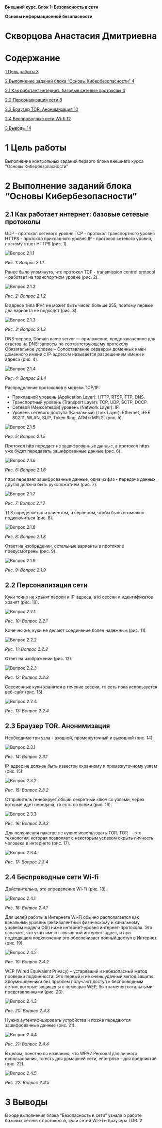 ﻿**Внешний курс. Блок 1: Безопасность в сети**

**Основы информационной безопасности**
# Скворцова Анастасия Дмитриевна
#
#
#
#
#
#
#
#
#
#
#
#
#
#
#
#
#
#
#
#
# Содержание
[1	Цель работы	3](#_toc198385758)

[2	Выполнение заданий блока “Основы Кибербезопасности”	4](#_toc198385759)

[2.1	Как работает интернет: базовые сетевые протоколы	4](#_toc198385760)

[2.2	Персонализация сети	8](#_toc198385761)

[2.3	Браузер TOR. Анонимизация	10](#_toc198385762)

[2.4	Беспроводные сети Wi-fi	12](#_toc198385763)

[3	Выводы	14](#_toc198385764)


#
#
#
#
#
#
#
#
#


# <a name="цель-работы"></a><a name="_toc198385758"></a>**1	Цель работы**
Выполнение контрольных заданий первого блока внешнего курса “Основы Кибербезопасности”
#
#
#
#
#
#
#
#
#
#
#

# <a name="x92890a694fbcf63a49030812c07e6535d5e2da9"></a><a name="_toc198385759"></a>**2	Выполнение заданий блока “Основы Кибербезопасности”**
## <a name="x808aab1f98d65430c717c64c4e7a2057359c678"></a><a name="_toc198385760"></a>**2.1	Как работает интернет: базовые сетевые протоколы**
UDP - протокол сетевого уровня TCP - протокол транспортного уровня HTTPS - протокол прикладного уровня IP - протокол сетевого уровня, поэтому ответ HTTPS (рис. 1).

![Вопрос 2.1.1](Aspose.Words.c558ff17-63a0-46ea-b895-4bbaa271cfcc.001.png)

*Рис. 1: Вопрос 2.1.1*

Ранее было упомянуто, что протокол TCP - transmission control protocol - работает на транспортном уровне (рис. 2).

![Вопрос 2.1.2](Aspose.Words.c558ff17-63a0-46ea-b895-4bbaa271cfcc.002.png)

*Рис. 2: Вопрос 2.1.2*

В адресе типа IPv4 не может быть чисел больше 255, поэтому первые два варианта не подходят (рис. 3).

![Вопрос 2.1.3](Aspose.Words.c558ff17-63a0-46ea-b895-4bbaa271cfcc.003.png)

*Рис. 3: Вопрос 2.1.3*

DNS-сервер, Domain name server — приложение, предназначенное для ответов на DNS-запросы по соответствующему протоколу Обязательное условие – Сопоставление сервером доменных имен доменного имени с IP-адресом называется разрешением имени и адреса (рис. 4).

![Вопрос 2.1.4](Aspose.Words.c558ff17-63a0-46ea-b895-4bbaa271cfcc.004.png)

*Рис. 4: Вопрос 2.1.4*

Распределение протоколов в модели TCP/IP:

- Прикладной уровень (Application Layer): HTTP, RTSP, FTP, DNS.
- Транспортный уровень (Transport Layer): TCP, UDP, SCTP, DCCP.
- Сетевой (Межсетевой) уровень (Network Layer): IP.
- Уровень сетевого доступа (Канальный) (Link Layer): Ethernet, IEEE 802.11, WLAN, SLIP, Token Ring, ATM и MPLS. (рис. 5).

![Вопрос 2.1.5](Aspose.Words.c558ff17-63a0-46ea-b895-4bbaa271cfcc.005.png)

*Рис. 5: Вопрос 2.1.5*

Протокол http передает не зашифрованные данные, а протокол https уже будет передавать зашифрованные данные (рис. 6).

![Вопрос 2.1.6](Aspose.Words.c558ff17-63a0-46ea-b895-4bbaa271cfcc.006.png)

*Рис. 6: Вопрос 2.1.6*

https передает зашифрованные данные, одна из фаз - передача данных, другая должна быть рукопожатием (рис. 7).

![Вопрос 2.1.7](Aspose.Words.c558ff17-63a0-46ea-b895-4bbaa271cfcc.007.png)

*Рис. 7: Вопрос 2.1.7*

TLS определяется и клиентом, и сервером, чтобы было возможно подключиться (рис. 8).

![Вопрос 2.1.8](Aspose.Words.c558ff17-63a0-46ea-b895-4bbaa271cfcc.008.png)

*Рис. 8: Вопрос 2.1.8*

Ответ на изобрадении, остальные варианты в протоколе предусмотрены (рис. 9).

![Вопрос 2.1.9](Aspose.Words.c558ff17-63a0-46ea-b895-4bbaa271cfcc.009.png)

*Рис. 9: Вопрос 2.1.9*
##
##
##
##
##
##
##
##
##
##

## <a name="персонализация-сети"></a><a name="_toc198385761"></a>**2.2	Персонализация сети**
Куки точно не хранят пароли и IP-адреса, а id ceccии и идентификатор хранят (рис. 10).

![Вопрос 2.2.1](Aspose.Words.c558ff17-63a0-46ea-b895-4bbaa271cfcc.010.png)

*Рис. 10: Вопрос 2.2.1*

Конечно же, куки не делают соединение более надежным (рис. 11).

![Вопрос 2.2.2](Aspose.Words.c558ff17-63a0-46ea-b895-4bbaa271cfcc.011.png)

*Рис. 11: Вопрос 2.2.2*

Ответ на изображении (рис. 12).

![Вопрос 2.2.3](Aspose.Words.c558ff17-63a0-46ea-b895-4bbaa271cfcc.012.png)

*Рис. 12: Вопрос 2.2.3*

Сессионные куки хранятся в течение сессии, то есть пока используется веб-сайт (рис. 13).

![Вопрос 2.2.4](Aspose.Words.c558ff17-63a0-46ea-b895-4bbaa271cfcc.013.png)

*Рис. 13: Вопрос 2.2.4*
##
##
##
##
##
##
##
##
##
##
##
##
##
##
##
##
##

## <a name="браузер-tor.-анонимизация"></a><a name="_toc198385762"></a>**2.3	Браузер TOR. Анонимизация**
Необходимо три узла - входной, промежуточный и выходной (рис. 14).

![Вопрос 2.3.1](Aspose.Words.c558ff17-63a0-46ea-b895-4bbaa271cfcc.014.png)

*Рис. 14: Вопрос 2.3.1*

IP-адрес не должен быть известен охранному и промежуточному узлам (рис. 15).

![Вопрос 2.3.2](Aspose.Words.c558ff17-63a0-46ea-b895-4bbaa271cfcc.015.png)

*Рис. 15: Вопрос 2.3.2*

Отправитель генерирует общий секретный ключ со узлами, через которые идет передача, то есть со всеми (рис. 16).

![Вопрос 2.3.3](Aspose.Words.c558ff17-63a0-46ea-b895-4bbaa271cfcc.016.png)

*Рис. 16: Вопрос 2.3.3*

Для получаения пакетов не нужно использовать TOR. TOR — это технология, которая позволяет с некоторым успехом скрыть личность человека в интернете (рис. 17).

![Вопрос 2.3.4](Aspose.Words.c558ff17-63a0-46ea-b895-4bbaa271cfcc.017.png)

*Рис. 17: Вопрос 2.3.4*
##
##
##
##
##
##
##
##
##
##
##
##
##
##
##
##
##

## <a name="беспроводные-сети-wi-fi"></a><a name="_toc198385763"></a>**2.4	Беспроводные сети Wi-fi**
Действительно, это определение Wi-Fi (рис. 18).

![Вопрос 2.4.1](Aspose.Words.c558ff17-63a0-46ea-b895-4bbaa271cfcc.018.png)

*Рис. 18: Вопрос 2.4.1*

Для целей работы в Интернете Wi-Fi обычно располагается как канальный уровень (эквивалентный физическому и канальному уровням модели OSI) ниже интернет-уровня интернет-протокола. Это означает, что узлы имеют связанный интернет-адрес, и при подходящем подключении это обеспечивает полный доступ в Интернет. (рис. 19).

![Вопрос 2.4.2](Aspose.Words.c558ff17-63a0-46ea-b895-4bbaa271cfcc.019.png)

*Рис. 19: Вопрос 2.4.2*

WEP (Wired Equivalent Privacy) – устаревший и небезопасный метод проверки подлинности. Это первый и не очень удачный метод защиты. Злоумышленники без проблем получают доступ к беспроводным сетям, которые защищены с помощью WEP, был заменен остальными представленными (рис. 20).

![Вопрос 2.4.3](Aspose.Words.c558ff17-63a0-46ea-b895-4bbaa271cfcc.020.png)

*Рис. 20: Вопрос 2.4.3*

Нужно аутентифицировать устройства и позже передаются зашифрованные данные (рис. 21).

![Вопрос 2.4.4](Aspose.Words.c558ff17-63a0-46ea-b895-4bbaa271cfcc.021.png)

*Рис. 21: Вопрос 2.4.4*

В целом, понятно по названию, что WPA2 Personal для личного использования, то есть для домашней сети, enterprise - для предпиятий (рис. 22).

![Вопрос 2.4.5](Aspose.Words.c558ff17-63a0-46ea-b895-4bbaa271cfcc.022.png)

*Рис. 22: Вопрос 2.4.5*
#
# <a name="выводы"></a><a name="_toc198385764"></a>**3	Выводы**
В ходе выполнения блока “Безопасность в сети” узнала о работе базовых сетевых протоколов, куки сетей Wi-Fi и браузера TOR.
2

